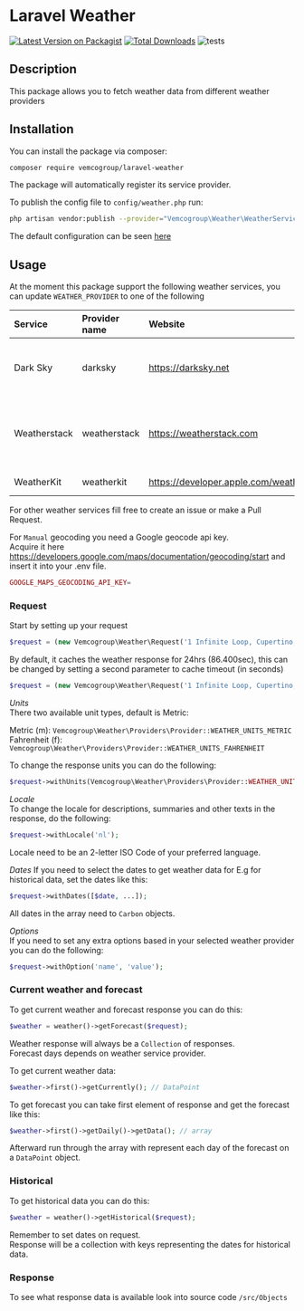 # Laravel Weather

[![Latest Version on Packagist](https://img.shields.io/packagist/v/vemcogroup/laravel-weather.svg?style=flat-square)](https://packagist.org/packages/vemcogroup/laravel-weather)
[![Total Downloads](https://img.shields.io/packagist/dt/vemcogroup/laravel-weather.svg?style=flat-square)](https://packagist.org/packages/vemcogroup/laravel-weather)
![tests](https://github.com/vemcogroup/laravel-weather/workflows/tests/badge.svg)

## Description

This package allows you to fetch weather data from different weather providers


## Installation

You can install the package via composer:

```bash
composer require vemcogroup/laravel-weather
```

The package will automatically register its service provider.

To publish the config file to `config/weather.php` run:

```bash
php artisan vendor:publish --provider="Vemcogroup\Weather\WeatherServiceProvider"
```

The default configuration can be seen [here](https://github.com/vemcogroup/laravel-weather/blob/master/config/weather.php)


## Usage

At the moment this package support the following weather services, you can update `WEATHER_PROVIDER` to one of the following

| Service      | Provider name | Website                                 | Geocoding | Remarks                                                                                                                   |
|:-------------|:--------------|:----------------------------------------|:---------:|:--------------------------------------------------------------------------------------------------------------------------|
| Dark Sky     | darksky       | https://darksky.net                     |  Manual   | Deprecated, not able to acquire api key https://blog.darksky.net. Will continue to function until March 31st, 2023.       |
| Weatherstack | weatherstack  | https://weatherstack.com                |   Auto    | For historical data a minimum Standard license is required. For forecast data a minimum Professional license is required. |
| WeatherKit   | weatherkit    | https://developer.apple.com/weatherkit/ |   Auto    | Needs an apple developer account.                                                                                         |

For other weather services fill free to create an issue or make a Pull Request.

For `Manual` geocoding you need a Google geocode api key.  
Acquire it here https://developers.google.com/maps/documentation/geocoding/start and insert it into your .env file.

```php
GOOGLE_MAPS_GEOCODING_API_KEY= 
```

### Request

Start by setting up your request

```php
$request = (new Vemcogroup\Weather\Request('1 Infinite Loop, Cupertino, CA 95014, USA'));
```

By default, it caches the weather response for 24hrs (86.400sec), this can be changed by setting a second parameter to cache timeout (in seconds)

```php
$request = (new Vemcogroup\Weather\Request('1 Infinite Loop, Cupertino, CA 95014, USA', 600));
```


*Units*  
There two available unit types, default is Metric:

Metric (m): `Vemcogroup\Weather\Providers\Provider::WEATHER_UNITS_METRIC`  
Fahrenheit (f): `Vemcogroup\Weather\Providers\Provider::WEATHER_UNITS_FAHRENHEIT`

To change the response units you can do the following:

```php
$request->withUnits(Vemcogroup\Weather\Providers\Provider::WEATHER_UNITS_FAHRENHEIT);
```

*Locale*  
To change the locale for descriptions, summaries and other texts in the response, do the following:
```php
$request->withLocale('nl');
```
Locale need to be an 2-letter ISO Code of your preferred language.

*Dates* 
If you need to select the dates to get weather data for E.g for historical data, set the dates like this:

```php
$request->withDates([$date, ...]);
```
All dates in the array need to `Carbon` objects.

*Options*  
If you need to set any extra options based in your selected weather provider you can do the following:

```php
$request->withOption('name', 'value');
```

### Current weather and forecast

To get current weather and forecast response you can do this:

```php
$weather = weather()->getForecast($request);
```

Weather response will always be a `Collection` of responses.  
Forecast days depends on weather service provider.

To get current weather data:

```php
$weather->first()->getCurrently(); // DataPoint
```

To get forecast you can take first element of response and get the forecast like this:

```php
$weather->first()->getDaily()->getData(); // array
```
Afterward run through the array with represent each day of the forecast on a `DataPoint` object.

### Historical

To get historical data you can do this:

```php
$weather = weather()->getHistorical($request);
```

Remember to set dates on request.  
Response will be a collection with keys representing the dates for historical data.

### Response
To see what response data is available look into source code `/src/Objects`

